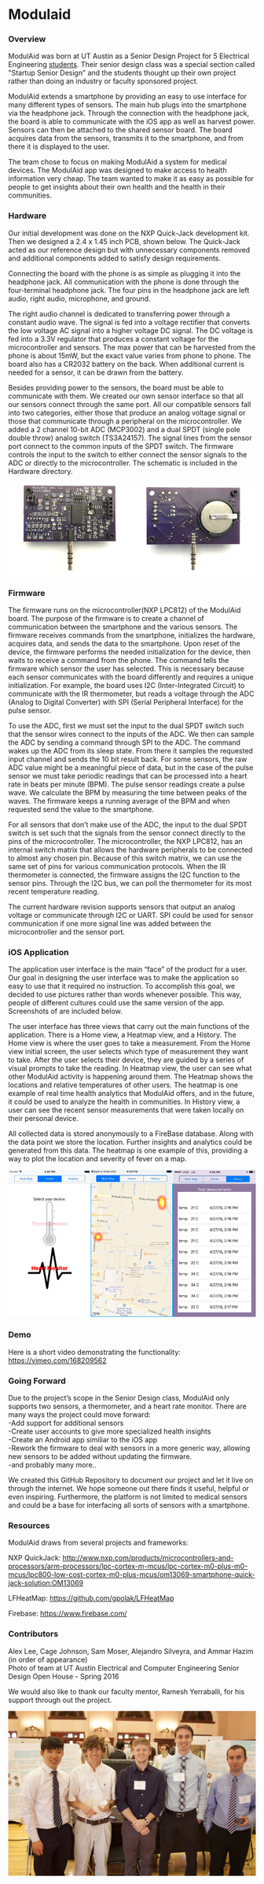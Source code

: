 # Modulaid

### Overview
ModulAid was born at UT Austin as a Senior Design Project for 5 Electrical Engineering [students](#contributors). Their senior design class was a special section called "Startup Senior Design" and the students thought up their own project rather than doing an industry or faculty sponsored project.

ModulAid extends a smartphone by providing an easy to use interface for many different types of sensors. The main hub plugs into the smartphone via the headphone jack. Through the connection with the headphone jack, the board is able to communicate with the iOS app as well as harvest power. Sensors can then be attached to the shared sensor board. The board acquires data from the sensors, transmits it to the smartphone, and from there it is displayed to the user.

The team chose to focus on making ModulAid a system for medical devices. The ModulAid app was designed to make access to health information very cheap. The team wanted to make it as easy as possible for people to get insights about their own health and the health in their communities.

### Hardware
Our initial development was done on the NXP Quick-Jack development kit. Then we designed a 2.4 x 1.45 inch PCB, shown below. The Quick-Jack acted as our reference design but with unnecessary components removed and additional components added to satisfy design requirements.

Connecting the board with the phone is as simple as plugging it into the headphone jack. All communication with the phone is done through the four-terminal headphone jack. The four pins in the headphone jack are left audio, right audio, microphone, and ground.

The right audio channel is dedicated to transferring power through a constant audio wave. The signal is fed into a voltage rectifier that converts the low voltage AC signal into a higher voltage DC signal. The DC voltage is fed into a 3.3V regulator that produces a constant voltage for the microcontroller and sensors. The max power that can be harvested from the phone is about 15mW, but the exact value varies from phone to phone. The board also has a CR2032 battery on the back. When additional current is needed for a sensor, it can be drawn from the battery.

Besides providing power to the sensors, the board must be able to communicate with them. We created our own sensor interface so that all our sensors connect through the same port. All our compatible sensors fall into two categories, either those that produce an analog voltage signal or those that communicate through a peripheral on the microcontroller. We added a 2 channel 10-bit ADC (MCP3002) and a dual SPDT (single pole double throw) analog switch (TS3A24157). The signal lines from the sensor port connect to the common inputs of the SPDT switch. The firmware controls the input to the switch to either connect the sensor signals to the ADC or directly to the microcontroller. The schematic is included in the Hardware directory.

![alt tag](images/PCB_combo.png)

### Firmware
The firmware runs on the microcontroller(NXP LPC812) of the ModulAid board. The purpose of the firmware is to create a channel of communication between the smartphone and the various sensors. The firmware receives commands from the smartphone, initializes the hardware, acquires data, and sends the data to the smartphone. Upon reset of the device, the firmware performs the needed initialization for the device, then waits to receive a command from the phone. The command tells the firmware which sensor the user has selected. This is necessary because each sensor communicates with the board differently and requires a unique initialization. For example, the board uses I2C (Inter-Integrated Circuit) to communicate with the IR thermometer, but reads a voltage through the ADC (Analog to Digital Converter) with SPI (Serial Peripheral Interface) for the pulse sensor.

To use the ADC, first we must set the input to the dual SPDT switch such that the sensor wires connect to the inputs of the ADC. We then can sample the ADC by sending a command through SPI to the ADC. The command wakes up the ADC from its sleep state. From there it samples the requested input channel and sends the 10 bit result back. For some sensors, the raw ADC value might be a meaningful piece of data, but in the case of the pulse sensor we must take periodic readings that can be processed into a heart rate in beats per minute (BPM). The pulse sensor readings create a pulse wave. We calculate the BPM by measuring the time between peaks of the waves. The firmware keeps a running average of the BPM and when requested send the value to the smartphone.

For all sensors that don’t make use of the ADC, the input to the dual SPDT switch is set such that the signals from the sensor connect directly to the pins of the microcontroller. The microcontroller, the NXP LPC812, has an internal switch matrix that allows the hardware peripherals to be connected to almost any chosen pin. Because of this switch matrix, we can use the same set of pins for various communication protocols. When the IR thermometer is connected, the firmware assigns the I2C function to the sensor pins. Through the I2C bus, we can poll the thermometer for its most recent temperature reading.

The current hardware revision supports sensors that output an analog voltage or communicate through I2C or UART. SPI could be used for sensor communication if one more signal line was added between the microcontroller and the sensor port.

### iOS Application
The application user interface is the main “face” of the product for a user. Our goal in designing the user interface was to make the application so easy to use that it required no instruction. To accomplish this goal, we decided to use pictures rather than words whenever possible. This way, people of different cultures could use the same version of the app. Screenshots of are included below.

The user interface has three views that carry out the main functions of the application. There is a Home view, a Heatmap view, and a History. The Home view is where the user goes to take a measurement. From the Home view initial screen, the user selects which type of measurement they want to take. After the user selects their device, they are guided by a series of visual prompts to take the reading. In Heatmap view, the user can see what other ModulAid activity is happening around them. The Heatmap shows the locations and relative temperatures of other users. The heatmap is one example of real time health analytics that ModulAid offers, and in the future, it could be used to analyze the health in communities. In History view, a user can see the recent sensor measurements that were taken locally on their personal device.

All collected data is stored anonymously to a FireBase database. Along with the data point we store the location. Further insights and analytics could be generated from this data. The heatmap is one example of this, providing a way to plot the location and severity of fever on a map.

![alt tag](images/screenshot_combo.png)


### Demo
Here is a short video demonstrating the functionality: https://vimeo.com/168209562

### Going Forward
Due to the project’s scope in the Senior Design class, ModulAid only supports two sensors, a thermometer, and a heart rate monitor. There are many ways the project could move forward:      
	-Add support for additional sensors     
	-Create user accounts to give more specialized health insights      
	-Create an Android app similiar to the iOS app       
	-Rework the firmware to deal with sensors in a more generic way, allowing new sensors to be added without updating the firmware.    
-and probably many more..

We created this GitHub Repository to document our project and let it live on through the internet. We hope someone out there finds it useful, helpful or even inspiring. Furthermore, the platform is not limited to medical sensors and could be a base for interfacing all sorts of sensors with a smartphone.

### Resources
ModulAid draws from several projects and frameworks:

NXP QuickJack: http://www.nxp.com/products/microcontrollers-and-processors/arm-processors/lpc-cortex-m-mcus/lpc-cortex-m0-plus-m0-mcus/lpc800-low-cost-cortex-m0-plus-mcus/om13069-smartphone-quick-jack-solution:OM13069

LFHeatMap: https://github.com/gpolak/LFHeatMap

Firebase: https://www.firebase.com/

### Contributors
Alex Lee, Cage Johnson, Sam Moser, Alejandro Silveyra, and Ammar Hazim (in order of appearance)    
Photo of team at UT Austin Electrical and Computer Engineering Senior Design Open House - Spring 2016

We would also like to thank our faculty mentor, Ramesh Yerraballi, for his support through out the project.

![alt tag](images/team.jpg)
